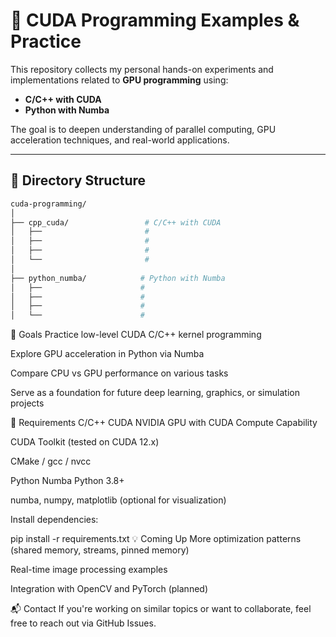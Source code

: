# 🚀 CUDA Programming Examples & Practice

This repository collects my personal hands-on experiments and implementations related to **GPU programming** using:

- **C/C++ with CUDA**
- **Python with Numba**

The goal is to deepen understanding of parallel computing, GPU acceleration techniques, and real-world applications.

---

## 📁 Directory Structure

```bash
cuda-programming/
│
├── cpp_cuda/                 # C/C++ with CUDA
│   ├──                       # 
│   ├──                       # 
│   ├──                       # 
│   └──                       # 
│
├── python_numba/            # Python with Numba
│   ├──                      # 
│   ├──                      # 
│   ├──                      # 
│   └──                      # 
```

📌 Goals
Practice low-level CUDA C/C++ kernel programming

Explore GPU acceleration in Python via Numba

Compare CPU vs GPU performance on various tasks

Serve as a foundation for future deep learning, graphics, or simulation projects

🔧 Requirements
C/C++ CUDA
NVIDIA GPU with CUDA Compute Capability

CUDA Toolkit (tested on CUDA 12.x)

CMake / gcc / nvcc

Python Numba
Python 3.8+

numba, numpy, matplotlib (optional for visualization)

Install dependencies:

pip install -r requirements.txt
💡 Coming Up
More optimization patterns (shared memory, streams, pinned memory)

Real-time image processing examples

Integration with OpenCV and PyTorch (planned)

📬 Contact
If you're working on similar topics or want to collaborate, feel free to reach out via GitHub Issues.

